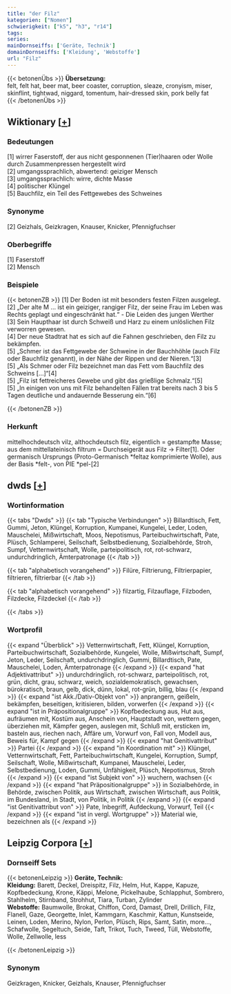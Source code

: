 ```yaml
---
title: "der Filz"
kategorien: ["Nomen"]
schwierigkeit: ["k5", "h3", "r14"]
tags:
series:
mainDornseiffs: ['Geräte, Technik']
domainDornseiffs: ['Kleidung', 'Webstoffe']
url: "Filz"
---
```


{{< betonenÜbs >}}
**Übersetzung:**  
felt, felt hat, beer mat, beer coaster, corruption, sleaze, cronyism, miser, skinflint, tightwad, niggard, tomentum, hair-dressed skin, pork belly fat  
{{< /betonenÜbs >}}

## Wiktionary [[+](https://de.wiktionary.org/wiki/Filz)]

### Bedeutungen
[1] wirrer Faserstoff, der aus nicht gesponnenen (Tier)haaren oder Wolle durch Zusammenpressen hergestellt wird  
[2] umgangssprachlich, abwertend: geiziger Mensch  
[3] umgangssprachlich: wirre, dichte Masse  
[4] politischer Klüngel  
[5] Bauchfilz, ein Teil des Fettgewebes des Schweines  

### Synonyme
[2] Geizhals, Geizkragen, Knauser, Knicker, Pfennigfuchser  

### Oberbegriffe
[1] Faserstoff  
[2] Mensch  

### Beispiele
{{< betonenZB >}}
[1] Der Boden ist mit besonders festen Filzen ausgelegt.  
[2] „Der alte M … ist ein geiziger, rangiger Filz, der seine Frau im Leben was Rechts geplagt und eingeschränkt hat.“ - Die Leiden des jungen Werther  
[3] Sein Haupthaar ist durch Schweiß und Harz zu einem unlöslichen Filz verworren gewesen.  
[4] Der neue Stadtrat hat es sich auf die Fahnen geschrieben, den Filz zu bekämpfen.  
[5] „Schmer ist das Fettgewebe der Schweine in der Bauchhöhle (auch Filz oder Bauchfilz genannt), in der Nähe der Rippen und der Nieren.“[3]  
[5] „Als Schmer oder Filz bezeichnet man das Fett vom Bauchfilz des Schweins […]“[4]  
[5] „Filz ist fettreicheres Gewebe und gibt das grießlige Schmalz.“[5]  
[5] „In einigen von uns mit Filz behandelten Fällen trat bereits nach 3 bis 5 Tagen deutliche und andauernde Besserung ein.“[6]  

{{< /betonenZB >}}
### Herkunft
mittelhochdeutsch vilz, althochdeutsch filz, eigentlich = gestampfte Masse; aus dem mittellateinisch filtrum = Durchseigerät  aus Filz → Filter[1]. Oder germanisch Ursprungs (Proto-Germanisch *feltaz komprimierte Wolle), aus der Basis *felt-, von PIE *pel-[2]  



## dwds [[+](https://www.dwds.de/wb/Filz)]

### Wortinformation
{{< tabs "Dwds" >}}
{{< tab "Typische Verbindungen" >}}
Billardtisch, Fett, Gummi, Jeton, Klüngel, Korruption, Kumpanei, Kungelei, Leder, Loden, Mauschelei, Mißwirtschaft, Moos, Nepotismus, Parteibuchwirtschaft, Pate, Plüsch, Schlamperei, Seilschaft, Selbstbedienung, Sozialbehörde, Stroh, Sumpf, Vetternwirtschaft, Wolle, parteipolitisch, rot, rot-schwarz, undurchdringlich, Ämterpatronage
{{< /tab >}}

{{< tab "alphabetisch vorangehend" >}}
Filüre, Filtrierung, Filtrierpapier, filtrieren, filtrierbar
{{< /tab >}}

{{< tab "alphabetisch vorangehend" >}}
filzartig, Filzauflage, Filzboden, Filzdecke, Filzdeckel
{{< /tab >}}

{{< /tabs >}}

### Wortprofil
{{< expand "Überblick" >}} Vetternwirtschaft, Fett, Klüngel, Korruption, Parteibuchwirtschaft, Sozialbehörde, Kungelei, Wolle, Mißwirtschaft, Sumpf, Jeton, Leder, Seilschaft, undurchdringlich, Gummi, Billardtisch, Pate, Mauschelei, Loden, Ämterpatronage {{< /expand >}}
{{< expand "hat Adjektivattribut" >}} undurchdringlich, rot-schwarz, parteipolitisch, rot, grün, dicht, grau, schwarz, weich, sozialdemokratisch, gewachsen, bürokratisch, braun, gelb, dick, dünn, lokal, rot-grün, billig, blau {{< /expand >}}
{{< expand "ist Akk./Dativ-Objekt von" >}} anprangern, geißeln, bekämpfen, beseitigen, kritisieren, bilden, vorwerfen {{< /expand >}}
{{< expand "ist in Präpositionalgruppe" >}} Kopfbedeckung aus, Hut aus, aufräumen mit, Kostüm aus, Anschein von, Hauptstadt von, wettern gegen, überziehen mit, Kämpfer gegen, auslegen mit, Schluß mit, ersticken im, basteln aus, riechen nach, Affäre um, Vorwurf von, Fall von, Modell aus, Beweis für, Kampf gegen {{< /expand >}}
{{< expand "hat Genitivattribut" >}} Partei {{< /expand >}}
{{< expand "in Koordination mit" >}} Klüngel, Vetternwirtschaft, Fett, Parteibuchwirtschaft, Kungelei, Korruption, Sumpf, Seilschaft, Wolle, Mißwirtschaft, Kumpanei, Mauschelei, Leder, Selbstbedienung, Loden, Gummi, Unfähigkeit, Plüsch, Nepotismus, Stroh {{< /expand >}}
{{< expand "ist Subjekt von" >}} wuchern, wachsen {{< /expand >}}
{{< expand "hat Präpositionalgruppe" >}} in Sozialbehörde, in Behörde, zwischen Politik, aus Wirtschaft, zwischen Wirtschaft, aus Politik, im Bundesland, in Stadt, von Politik, in Politik {{< /expand >}}
{{< expand "ist Genitivattribut von" >}} Pate, Inbegriff, Aufdeckung, Vorwurf, Teil {{< /expand >}}
{{< expand "ist in vergl. Wortgruppe" >}} Material wie, bezeichnen als {{< /expand >}}

## Leipzig Corpora [[+](https://corpora.uni-leipzig.de/en/res?word=Filz&corpusId=deu_newscrawl-public_2018)]

### Dornseiff Sets
{{< betonenLeipzig >}}
**Geräte, Technik:**  
**Kleidung:** Barett, Deckel, Dreispitz, Filz, Helm, Hut, Kappe, Kapuze, Kopfbedeckung, Krone, Käppi, Melone, Pickelhaube, Schlapphut, Sombrero, Stahlhelm, Stirnband, Strohhut, Tiara, Turban, Zylinder  
**Webstoffe:** Baumwolle, Brokat, Chiffon, Cord, Damast, Drell, Drillich, Filz, Flanell, Gaze, Georgette, Inlet, Kammgarn, Kaschmir, Kattun, Kunstseide, Leinen, Loden, Merino, Nylon, Perlon, Plüsch, Rips, Samt, Satin, more..., Schafwolle, Segeltuch, Seide, Taft, Trikot, Tuch, Tweed, Tüll, Webstoffe, Wolle, Zellwolle, less  

{{< /betonenLeipzig >}}

### Synonym
Geizkragen, Knicker, Geizhals, Knauser, Pfennigfuchser

